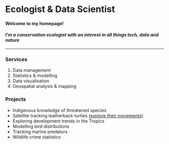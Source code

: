 # Ecologist & Data Scientist

#### Welcome to my homepage!
#### _I'm a conservation ecologist with an interest in all things tech, data and nature_
---

### Services
1. Data management
2. Statistics & modelling
3. Data visualisation
4. Geospatial analysis & mapping



### Projects
- Indigenous knowledge of threatened species
- Satellite tracking leatherback turtles <a href="https://markzie-mze.github.io/turtle-migrations/" target="_blank">(explore their movements)</a>
- Exploring development trends in the Tropics
- Modelling bird distributions
- Tracking marine predators
- Wildlife crime statistics


